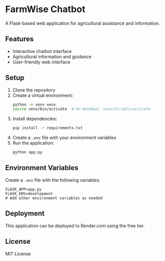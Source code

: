 # FarmWise Chatbot

A Flask-based web application for agricultural assistance and information.

## Features

- Interactive chatbot interface
- Agricultural information and guidance
- User-friendly web interface

## Setup

1. Clone the repository
2. Create a virtual environment:
   ```bash
   python -m venv venv
   source venv/bin/activate  # On Windows: venv\Scripts\activate
   ```
3. Install dependencies:
   ```bash
   pip install -r requirements.txt
   ```
4. Create a `.env` file with your environment variables
5. Run the application:
   ```bash
   python app.py
   ```

## Environment Variables

Create a `.env` file with the following variables:
```
FLASK_APP=app.py
FLASK_ENV=development
# Add other environment variables as needed
```

## Deployment

This application can be deployed to Render.com using the free tier.

## License

MIT License 